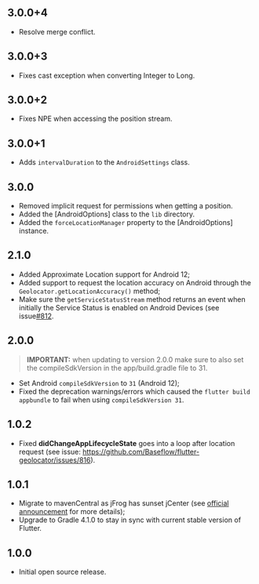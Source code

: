 ## 3.0.0+4

- Resolve merge conflict.

## 3.0.0+3

- Fixes cast exception when converting Integer to Long.

## 3.0.0+2

- Fixes NPE when accessing the position stream.

## 3.0.0+1

- Adds `intervalDuration` to the `AndroidSettings` class.

## 3.0.0

- Removed implicit request for permissions when getting a position.
- Added the [AndroidOptions] class to the `lib` directory.
- Added the `forceLocationManager` property to the [AndroidOptions] instance.

## 2.1.0

- Added Approximate Location support for Android 12;
- Added support to request the location accuracy on Android through the `Geolocator.getLocationAccuracy()` method;
- Make sure the `getServiceStatusStream` method returns an event when initially the Service Status is enabled on Android Devices (see issue[#812](https://github.com/Baseflow/flutter-geolocator/issues/812).

## 2.0.0

> **IMPORTANT:** when updating to version 2.0.0 make sure to also set the compileSdkVersion in the app/build.gradle file to 31.

- Set Android `compileSdkVersion` to `31` (Android 12);
- Fixed the deprecation warnings/errors which caused the `flutter build appbundle` to fail when using `compileSdkVersion 31`.

## 1.0.2

- Fixed **didChangeAppLifecycleState** goes into a loop after location request (see issue: https://github.com/Baseflow/flutter-geolocator/issues/816).

## 1.0.1

- Migrate to mavenCentral as jFrog has sunset jCenter (see [official announcement](https://jfrog.com/blog/into-the-sunset-bintray-jcenter-gocenter-and-chartcenter) for more details);
- Upgrade to Gradle 4.1.0 to stay in sync with current stable version of Flutter.

## 1.0.0

- Initial open source release.

